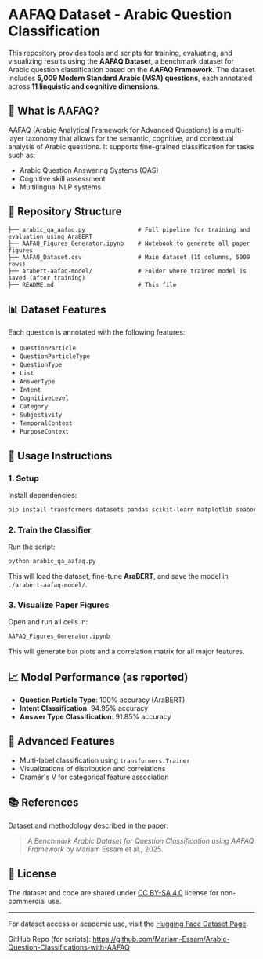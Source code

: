 # AAFAQ Dataset - Arabic Question Classification

This repository provides tools and scripts for training, evaluating, and visualizing results using the **AAFAQ Dataset**, a benchmark dataset for Arabic question classification based on the **AAFAQ Framework**. The dataset includes **5,009 Modern Standard Arabic (MSA) questions**, each annotated across **11 linguistic and cognitive dimensions**.

## 🧠 What is AAFAQ?
AAFAQ (Arabic Analytical Framework for Advanced Questions) is a multi-layer taxonomy that allows for the semantic, cognitive, and contextual analysis of Arabic questions. It supports fine-grained classification for tasks such as:
- Arabic Question Answering Systems (QAS)
- Cognitive skill assessment
- Multilingual NLP systems

## 📁 Repository Structure

```
├── arabic_qa_aafaq.py               # Full pipeline for training and evaluation using AraBERT
├── AAFAQ_Figures_Generator.ipynb    # Notebook to generate all paper figures
├── AAFAQ_Dataset.csv                # Main dataset (15 columns, 5009 rows)
├── arabert-aafaq-model/             # Folder where trained model is saved (after training)
├── README.md                        # This file
```

## 📊 Dataset Features
Each question is annotated with the following features:
- `QuestionParticle`
- `QuestionParticleType`
- `QuestionType`
- `List`
- `AnswerType`
- `Intent`
- `CognitiveLevel`
- `Category`
- `Subjectivity`
- `TemporalContext`
- `PurposeContext`

## 🚀 Usage Instructions

### 1. Setup
Install dependencies:
```bash
pip install transformers datasets pandas scikit-learn matplotlib seaborn
```

### 2. Train the Classifier
Run the script:
```bash
python arabic_qa_aafaq.py
```
This will load the dataset, fine-tune **AraBERT**, and save the model in `./arabert-aafaq-model/`.

### 3. Visualize Paper Figures
Open and run all cells in:
```bash
AAFAQ_Figures_Generator.ipynb
```
This will generate bar plots and a correlation matrix for all major features.

## 📈 Model Performance (as reported)
- **Question Particle Type**: 100% accuracy (AraBERT)
- **Intent Classification**: 94.95% accuracy
- **Answer Type Classification**: 91.85% accuracy

## 🧪 Advanced Features
- Multi-label classification using `transformers.Trainer`
- Visualizations of distribution and correlations
- Cramér's V for categorical feature association

## 📚 References
Dataset and methodology described in the paper:
> *A Benchmark Arabic Dataset for Question Classification using AAFAQ Framework* by Mariam Essam et al., 2025.

## 📄 License
The dataset and code are shared under [CC BY-SA 4.0](https://creativecommons.org/licenses/by-sa/4.0/) license for non-commercial use.

---

For dataset access or academic use, visit the [Hugging Face Dataset Page](https://huggingface.co/datasets/mariamessamelsayed/AAFAQ_Dataset).

GitHub Repo (for scripts): https://github.com/Mariam-Essam/Arabic-Question-Classifications-with-AAFAQ

